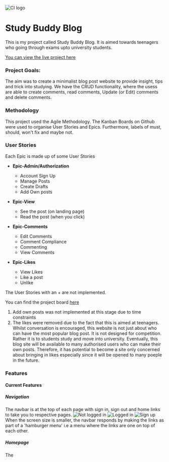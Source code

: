![CI logo](https://codeinstitute.s3.amazonaws.com/fullstack/ci_logo_small.png)

# Study Buddy Blog
This is my project called Study Buddy Blog. It is aimed towards teenagers who going through exams upto university students.

[You can view the live project here](https://study-buddy-blog-01ab6e2c45d9.herokuapp.com/)

### Project Goals:
The aim was to create a minimalist blog post website to provide insight, tips and trick  into studying. We have the CRUD functionality, where the usess are able to create comments, read comments, Update (or Edit) comments and delete comments. 

### Methodology
This project used the Agile Methodology. The Kanban Boards on Github were used to organise User Stories and Epics. Furthermore, labels of must, should, won't fix and maybe not. 

### User Stories
Each Epic is made up of some User Stories

- **Epic-Admin/Authorization**
  - Account Sign Up 
  - Manage Posts
  - Create Drafts
  + Add Own posts
 
- **Epic-View**
  
  - See the post (on landing page)
  - Read the post (when you click)
- **Epic-Comments**
  
  - Edit Comments
  - Comment Compliance
  - Commenting
  - View Comments
- **Epic-Likes**
  
  + View Likes
  + Like a post
  + Unlike 

The User Stories with an + are not implemented. 

You can find the project board [here]()

1. Add own posts was not implemented at this stage due to time constraints
2. The likes were removed due to the fact that this is aimed at teenagers. Whilst conversation is encouraged, this website is not just about who can have the most popular blog post. It is not designed for competition. Rather it is to students study and move into university. Eventually, this blog site will be available to many authorised users who can make their own posts. Therefore, it has potential to become a site only concerned about bringing in likes especially since it will be opened to many poeple in the future. 

### Features
#### Current Features
##### Navigation
The navbar is at the top of each page with sign in, sign out and home links to take you to respective pages. 
![Not logged in]()
![Logged in]()
![Sign up]()
When the screen size is smaller, the navbar responds by making the links as part of a 'hamburger menu' i.e a menu where the links are one on top of each other.
##### Homepage
The 